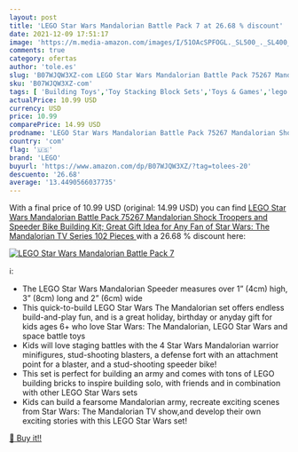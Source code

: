 ```yaml
---
layout: post
title: 'LEGO Star Wars Mandalorian Battle Pack 7 at 26.68 % discount'
date: 2021-12-09 17:51:17
image: 'https://m.media-amazon.com/images/I/51OAcSPFOGL._SL500_._SL400_.jpg'
comments: true
category: ofertas
author: 'tole.es'
slug: 'B07WJQW3XZ-com LEGO Star Wars Mandalorian Battle Pack 75267 Mandalorian...'
sku: 'B07WJQW3XZ-com'
tags: [ 'Building Toys','Toy Stacking Block Sets','Toys & Games','lego', ]
actualPrice: 10.99 USD
currency: USD
price: 10.99
comparePrice: 14.99 USD
prodname: 'LEGO Star Wars Mandalorian Battle Pack 75267 Mandalorian Shock Troopers and Speeder Bike Building Kit; Great Gift Idea for Any Fan of Star Wars: The Mandalorian TV Series  102 Pieces '
country: 'com'
flag: '🇺🇸'
brand: 'LEGO'
buyurl: 'https://www.amazon.com/dp/B07WJQW3XZ/?tag=tolees-20'
descuento: '26.68'
average: '13.4490566037735'
---
```


With a final price of 10.99 USD (original: 14.99 USD) you can find [LEGO Star Wars Mandalorian Battle Pack 75267 Mandalorian Shock Troopers and Speeder Bike Building Kit; Great Gift Idea for Any Fan of Star Wars: The Mandalorian TV Series  102 Pieces ](https://www.amazon.com/dp/B07WJQW3XZ/?tag=tolees-20) with a  26.68 % discount here:

[![LEGO Star Wars Mandalorian Battle Pack 7](https://m.media-amazon.com/images/I/51OAcSPFOGL._SL500_._SL400_.jpg)](https://www.amazon.com/dp/B07WJQW3XZ/?tag=tolees-20)

ℹ️:

- The LEGO Star Wars Mandalorian Speeder measures over 1” (4cm) high, 3” (8cm) long and 2” (6cm) wide
- This quick-to-build LEGO Star Wars The Mandalorian set offers endless build-and-play fun, and is a great holiday, birthday or anyday gift for kids ages 6+ who love Star Wars: The Mandalorian, LEGO Star Wars and space battle toys
- Kids will love staging battles with the 4 Star Wars Mandalorian warrior minifigures, stud-shooting blasters, a defense fort with an attachment point for a blaster, and a stud-shooting speeder bike!
- This set is perfect for building an army and comes with tons of LEGO building bricks to inspire building solo, with friends and in combination with other LEGO Star Wars sets
- Kids can build a fearsome Mandalorian army, recreate exciting scenes from Star Wars: The Mandalorian TV show,and develop their own exciting stories with this LEGO Star Wars set!

[🛒 Buy it!!](https://www.amazon.com/dp/B07WJQW3XZ/?tag=tolees-20)
